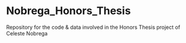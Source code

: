 # Nobrega_Honors_Thesis
Repository for the code &amp; data involved in the Honors Thesis project of Celeste Nobrega
